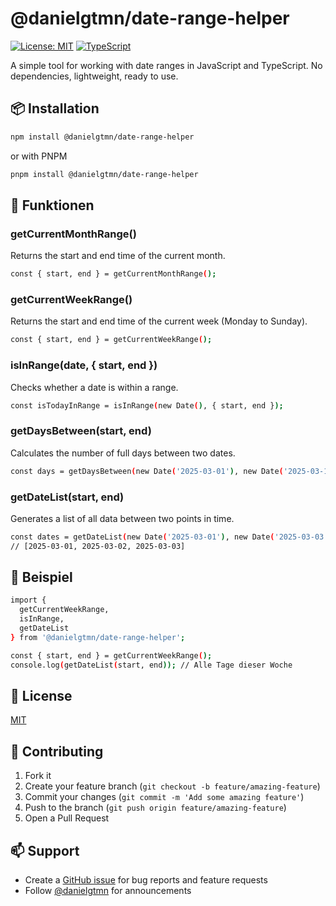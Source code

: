 # @danielgtmn/date-range-helper

[![License: MIT](https://img.shields.io/badge/License-MIT-yellow.svg)](https://opensource.org/licenses/MIT)
[![TypeScript](https://img.shields.io/badge/TypeScript-Ready-blue.svg)](https://www.typescriptlang.org/)

A simple tool for working with date ranges in JavaScript and TypeScript. No dependencies, lightweight, ready to use.


## 📦 Installation

```bash
npm install @danielgtmn/date-range-helper
```

or with PNPM

```bash
pnpm install @danielgtmn/date-range-helper
```

## 🧠 Funktionen

### getCurrentMonthRange()

Returns the start and end time of the current month.

```bash
const { start, end } = getCurrentMonthRange();
```

### getCurrentWeekRange()

Returns the start and end time of the current week (Monday to Sunday).

```bash
const { start, end } = getCurrentWeekRange();
```

### isInRange(date, { start, end })

Checks whether a date is within a range.

```bash
const isTodayInRange = isInRange(new Date(), { start, end });
```

### getDaysBetween(start, end)

Calculates the number of full days between two dates.

```bash
const days = getDaysBetween(new Date('2025-03-01'), new Date('2025-03-10'));
```

### getDateList(start, end)

Generates a list of all data between two points in time.

```bash
const dates = getDateList(new Date('2025-03-01'), new Date('2025-03-03'));
// [2025-03-01, 2025-03-02, 2025-03-03]
```

## 🧪 Beispiel

```bash
import {
  getCurrentWeekRange,
  isInRange,
  getDateList
} from '@danielgtmn/date-range-helper';

const { start, end } = getCurrentWeekRange();
console.log(getDateList(start, end)); // Alle Tage dieser Woche
```

## 📝 License

[MIT](https://choosealicense.com/licenses/mit/)

## 🤝 Contributing

1. Fork it
2. Create your feature branch (`git checkout -b feature/amazing-feature`)
3. Commit your changes (`git commit -m 'Add some amazing feature'`)
4. Push to the branch (`git push origin feature/amazing-feature`)
5. Open a Pull Request

## 📫 Support

- Create a [GitHub issue](https://github.com/danielgtmn/date-range-helper/issues) for bug reports and feature requests
- Follow [@danielgtmn](https://github.com/danielgtmn) for announcements


